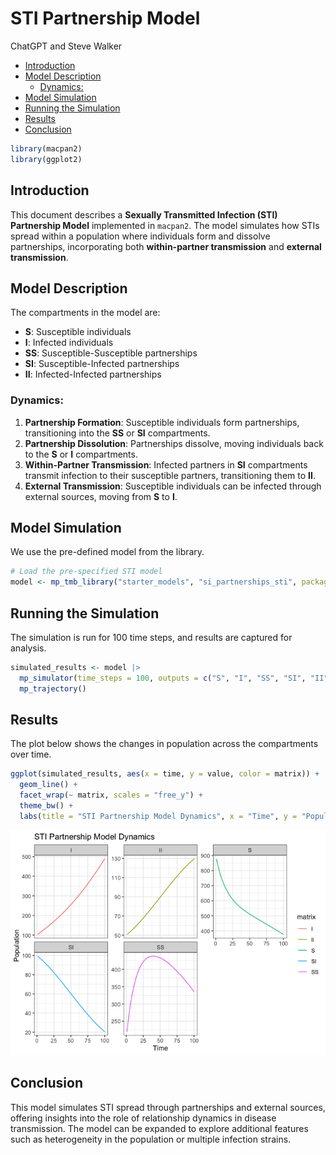 STI Partnership Model
================
ChatGPT and Steve Walker

- [Introduction](#introduction)
- [Model Description](#model-description)
  - [Dynamics:](#dynamics)
- [Model Simulation](#model-simulation)
- [Running the Simulation](#running-the-simulation)
- [Results](#results)
- [Conclusion](#conclusion)

``` r
library(macpan2)
library(ggplot2)
```

## Introduction

This document describes a **Sexually Transmitted Infection (STI)
Partnership Model** implemented in `macpan2`. The model simulates how
STIs spread within a population where individuals form and dissolve
partnerships, incorporating both **within-partner transmission** and
**external transmission**.

## Model Description

The compartments in the model are:

- **S**: Susceptible individuals
- **I**: Infected individuals
- **SS**: Susceptible-Susceptible partnerships
- **SI**: Susceptible-Infected partnerships
- **II**: Infected-Infected partnerships

### Dynamics:

1.  **Partnership Formation**: Susceptible individuals form
    partnerships, transitioning into the **SS** or **SI** compartments.
2.  **Partnership Dissolution**: Partnerships dissolve, moving
    individuals back to the **S** or **I** compartments.
3.  **Within-Partner Transmission**: Infected partners in **SI**
    compartments transmit infection to their susceptible partners,
    transitioning them to **II**.
4.  **External Transmission**: Susceptible individuals can be infected
    through external sources, moving from **S** to **I**.

## Model Simulation

We use the pre-defined model from the library.

``` r
# Load the pre-specified STI model
model <- mp_tmb_library("starter_models", "si_partnerships_sti", package = "macpan2")
```

## Running the Simulation

The simulation is run for 100 time steps, and results are captured for
analysis.

``` r
simulated_results <- model |> 
  mp_simulator(time_steps = 100, outputs = c("S", "I", "SS", "SI", "II")) |> 
  mp_trajectory()
```

## Results

The plot below shows the changes in population across the compartments
over time.

``` r
ggplot(simulated_results, aes(x = time, y = value, color = matrix)) +
  geom_line() +
  facet_wrap(~ matrix, scales = "free_y") +
  theme_bw() +
  labs(title = "STI Partnership Model Dynamics", x = "Time", y = "Population")
```

![](./figures/plot_results-1.png)<!-- -->

## Conclusion

This model simulates STI spread through partnerships and external
sources, offering insights into the role of relationship dynamics in
disease transmission. The model can be expanded to explore additional
features such as heterogeneity in the population or multiple infection
strains.
